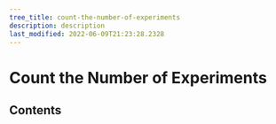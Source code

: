 ```yaml
---
tree_title: count-the-number-of-experiments
description: description
last_modified: 2022-06-09T21:23:28.2328
---
```


# Count the Number of Experiments

## Contents
